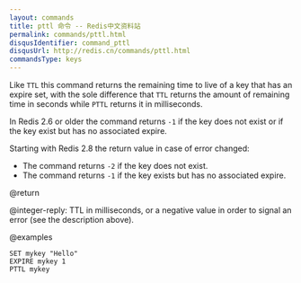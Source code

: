 ```yaml
---
layout: commands
title: pttl 命令 -- Redis中文资料站
permalink: commands/pttl.html
disqusIdentifier: command_pttl
disqusUrl: http://redis.cn/commands/pttl.html
commandsType: keys
---
```


Like `TTL` this command returns the remaining time to live of a key that has an
expire set, with the sole difference that `TTL` returns the amount of remaining
time in seconds while `PTTL` returns it in milliseconds.

In Redis 2.6 or older the command returns `-1` if the key does not exist or if the key exist but has no associated expire.

Starting with Redis 2.8 the return value in case of error changed:

* The command returns `-2` if the key does not exist.
* The command returns `-1` if the key exists but has no associated expire.

@return

@integer-reply: TTL in milliseconds, or a negative value in order to signal an error (see the description above).

@examples

```cli
SET mykey "Hello"
EXPIRE mykey 1
PTTL mykey
```
